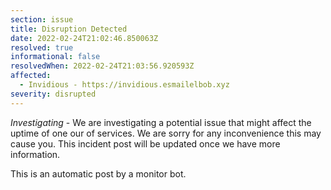 ```yaml
---
section: issue
title: Disruption Detected
date: 2022-02-24T21:02:46.850063Z
resolved: true
informational: false
resolvedWhen: 2022-02-24T21:03:56.920593Z
affected:
  - Invidious - https://invidious.esmailelbob.xyz
severity: disrupted
---
```

*Investigating* - We are investigating a potential issue that might affect the uptime of one our of services. We are sorry for any inconvenience this may cause you. This incident post will be updated once we have more information.

This is an automatic post by a monitor bot.
        